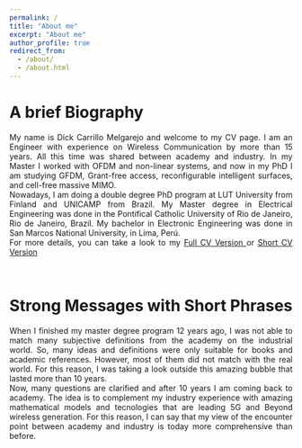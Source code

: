 ```yaml
---
permalink: /
title: "About me"
excerpt: "About me"
author_profile: true
redirect_from: 
  - /about/
  - /about.html
---
```


A brief Biography
======
<div style="text-align: justify"> 
My name is Dick Carrillo Melgarejo and welcome to my CV page. I am an Engineer with experience on Wireless Communication by more than 15 years. All this time was shared between academy and industry. In my Master I worked with OFDM and non-linear systems, and now in my PhD I am studying GFDM, Grant-free access, reconfigurable intelligent surfaces, and cell-free massive MIMO.
</div>

<div style="text-align: justify"> 
Nowadays, I am doing a double degree PhD program at LUT University from Finland and UNICAMP from Brazil. My Master degree in Electrical Engineering was done in the Pontifical Catholic University of Rio de Janeiro, Rio de Janeiro, Brazil. My bachelor in Electronic Engineering was done in San Marcos National University, in Lima, Perú.
</div>

<div style="text-align: justify"> 
For more details, you can take a look to my <a href="http://aikonbrasil.github.io/web/files/cv.pdf"  target="_blank"> Full CV Version </a> or <a href="http://aikonbrasil.github.io/web/files/cv_short.pdf"  target="_blank"> Short CV Version </a>
</div>

&nbsp;
&nbsp;

Strong Messages with Short Phrases
======

<div style="text-align: justify"> 
When I finished my master degree program 12 years ago, I was not able to match many subjective definitions from the academy on the industrial world. So, many ideas and definitions were only suitable for books and academic references. However, most of them did not match with the real world. For this reason, I was taking a look outside this amazing bubble that lasted more than 10 years.
</div>

<div style="text-align: justify"> 
Now, many questions are clarified and after 10 years I am coming back to academy. The idea is to complement my industry experience with amazing mathematical models and tecnologies that are leading 5G and Beyond wireless generation. For this reason, I can say that my view of the encounter point between academy and industry is today more comprehensive than before.
</div>